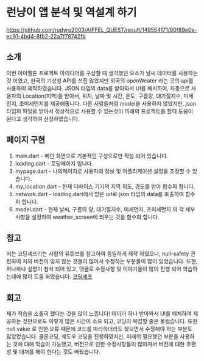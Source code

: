 # 런냥이 앱 분석 및 역설계 하기 

https://github.com/rudyru2003/AIFFEL_QUEST/result/149554171/90f89e0e-ec91-4bd4-8fb2-22a7f78742fb

## 소개
이번 아이펠톤 프로젝트 아이디어를 구상할 때 생각했던 요소가 날씨 데이터를 사용하는 것 이였고, 한국의 기상청 API를 쓰진 않았지만 외국의 openWeater 라는 곳의 api를 사용하여 제작하였습니다.
JSON 타입의 data를 받아와서 UI를 배치하여, 자동으로 사용자의 Location(지역)을 받아서, 위치, 날짜 및 시간, 온도, 구름량, 대기질지수, 미세먼지, 초미세먼지를 제공해줍니다.
다른 사람들처럼 model을 사용하지 않았지만, json타입의 파일을 받아서 정상적으로 사용할 수 있는것이 미래의 프로젝트를 할때 도움이 된다고 생각하여 선정하였습니다.


## 페이지 구현
1. main.dart - 메인 화면으로 기본적인 구성으로만 작성 되어 있습니다.
2. loading.dart - 로딩페이지 입니다.
3. mypage.dart - 나의페이지로 사용자의 정보 및 어플리케이션 설정을 조정할 수 있습니다. 
4. my_location.dart - 현재 디바이스 기기의 지역 위도, 경도를 받아 함수화 합니다.
5. network.dart - loading.dart에서 받은 url로 json 타입의 data를 호출하여 함수화 합니다.
6. model.dart - 현재 날씨, 구름의 양, 대기질지수, 미세먼지, 초미세먼지 의 각 세부사항을 설정하여 weather_screen에 띄우는 것을 함수화 합니다.


## 참고
저는 코딩셰프라는 사람의 유튜브를 참고하여 동일하게 제작 하였으나, null-safety 관련하여 저와 버전이 맞지 않는 것들이 많아서 수정하는 부분들이 많이 있었습니다.
또한, 하나하나 설명이 첨삭 되어 있고, 댓글로 수정사항 및 이야기들이 많이 진행 되어 학습하는데에 많이 도움 되었습니다. 
[코딩셰프](https://www.youtube.com/@codingchef)

## 회고
제가 학습을 소홀히 했다는 것을 많이 느낍니다!
데이터 하나 받아와서 UI를 배치하여 제공하는 것만으로도 이렇게 많은 시간이 소요 되고, 코딩이 복잡할 줄은 몰랐습니다.
또한 null value 로 인한 오류 때문에 코드를 따라하더라도 찾으면서 수정해야 하는 부분도 많았었습니다.
클론코딩, 쉐도우 코딩을 진행하였지만, 미래의 필요했던 부분을 사용하는 것에 대해 학습이 가능했고, 버전으로 인한 수정사항들이 많아져서
버전에 대한 호환성 및 대처를 해야 한다는 것도 배웠습니다.
